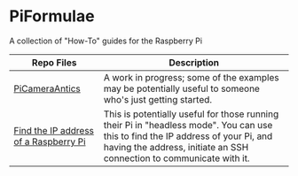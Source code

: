 # PiFormulae
A collection of "How-To" guides for the Raspberry Pi

Repo Files | Description
-------- | -------- 
[PiCameraAntics](https://github.com/seamusdemora/PiFormulae/blob/master/PiCameraAntics.md) | A work in progress; some of the examples may be potentially useful to someone who's just getting started.  
[Find the IP address of a Raspberry Pi](https://github.com/seamusdemora/PiFormulae/blob/master/FindMyPi.md) | This is potentially useful for those running their Pi in "headless mode". You can use this to find the IP address of your Pi, and having the address, initiate an SSH connection to communicate with it.

